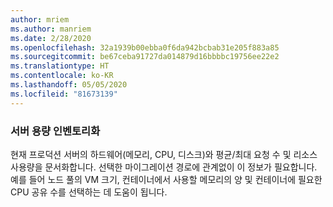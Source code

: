 ```yaml
---
author: mriem
ms.author: manriem
ms.date: 2/28/2020
ms.openlocfilehash: 32a1939b00ebba0f6da942bcbab31e205f883a85
ms.sourcegitcommit: be67ceba91727da014879d16bbbbc19756ee22e2
ms.translationtype: HT
ms.contentlocale: ko-KR
ms.lasthandoff: 05/05/2020
ms.locfileid: "81673139"
---
```

### <a name="inventory-server-capacity"></a>서버 용량 인벤토리화

현재 프로덕션 서버의 하드웨어(메모리, CPU, 디스크)와 평균/최대 요청 수 및 리소스 사용량을 문서화합니다. 선택한 마이그레이션 경로에 관계없이 이 정보가 필요합니다. 예를 들어 노드 풀의 VM 크기, 컨테이너에서 사용할 메모리의 양 및 컨테이너에 필요한 CPU 공유 수를 선택하는 데 도움이 됩니다.
